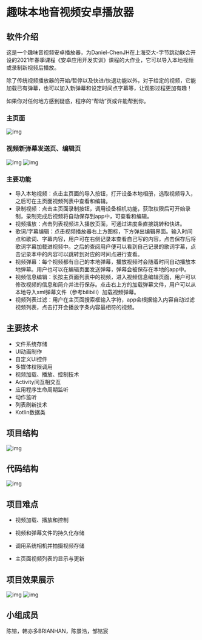 # 趣味本地音视频安卓播放器

## 软件介绍

这是一个趣味音视频安卓播放器，为Daniel-ChenJH在上海交大-字节跳动联合开设的2021年春季课程《安卓应用开发实训》课程的大作业，它可以导入本地视频或录制新视频后播放。

除了传统视频播放器的开始/暂停以及快进/快退功能以外，对于给定的视频，它能加载已有弹幕，也可以加入新弹幕和设定时间点字幕等，让观影过程更加有趣！

如果你对任何地方感到疑惑，程序的“帮助”页或许能帮到你。

### 主页面

![img](image/README/1652538761149.png)

### 视频新弹幕发送页、编辑页

![img](image/README/4.png)
![img](image/README/5.png)

### 主要功能
- 导入本地视频：点击主页面的导入按钮，打开设备本地相册，选取视频导入，之后可在主页面视频列表中查看和编辑。
- 录制视频：点击主页面录制按钮，调用设备相机功能，获取权限后可开始录制，录制完成后视频将自动保存到app中，可查看和编辑。
- 视频播放：点击列表视频进入播放页面，可通过进度条直接跳转和快进。
- 歌词/字幕编辑：点击视频播放器右上方图标，下方弹出编辑界面。输入时间点和歌词、字幕内容，用户可在右侧记录本查看自己写的内容，点击保存后将歌词字幕加载进视频中。之后的查阅用户便可以看到自己记录的歌词字幕，点击记录本中的内容可以跳转到对应的时间点进行查看。
- 视频弹幕：每个视频都有自己的本地弹幕，播放视频时会随着时间自动播放本地弹幕。用户也可以在编辑页面发送弹幕，弹幕会被保存在本地的app中。
- 视频信息编辑：长按主页面列表中的视频，进入视频信息编辑页面，用户可以修改视频的信息和简介并进行保存。点击右上方的加载弹幕文件，用户可以从本地导入xml弹幕文件（参考bilibili）加载视频弹幕。
- 视频列表过滤：用户在主页面搜索框输入字符，app会根据输入内容自动过滤视频列表，点击打开会播放字条内容最相符的视频。

## 主要技术
- 文件系统存储
- UI动画制作
- 自定义UI控件
- 多媒体权限调用
- 视频加载、播放、控制技术
- Activity间互相交互
- 应用程序生命周期监听
- 动作监听
- 列表刷新技术
- Kotlin数据类

## 项目结构
![img](image/README/1.jpg)


## 代码结构
![img](image/README/2.png)


## 项目难点
- 视频加载、播放和控制

- 视频和弹幕文件的持久化存储

- 调用系统相机并拍摄视频存储

- 主页面视频列表的显示与更新

## 项目效果展示

![img](image/README/gif1.gif)
![img](image/README/gif2.gif)

## 小组成员

陈镕，韩亦多BRIANHAN，陈景浩，邹铭宸